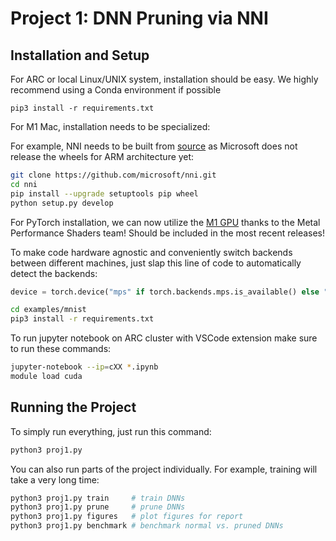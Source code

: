 # Project 1: DNN Pruning via NNI

## Installation and Setup

For ARC or local Linux/UNIX system, installation should be easy. We highly recommend using a Conda environment if possible
```
pip3 install -r requirements.txt
```

For M1 Mac, installation needs to be specialized:

For example, NNI needs to be built from [source](https://nni.readthedocs.io/en/stable/notes/build_from_source.html) as Microsoft does not release the wheels for ARM architecture yet:
```sh
git clone https://github.com/microsoft/nni.git
cd nni
pip install --upgrade setuptools pip wheel
python setup.py develop
```

For PyTorch installation, we can now utilize the [M1 GPU](https://towardsdatascience.com/installing-pytorch-on-apple-m1-chip-with-gpu-acceleration-3351dc44d67c) thanks to the Metal Performance Shaders team! Should be included in the most recent releases!

To make code hardware agnostic and conveniently switch backends between different machines, just slap this line of code to automatically detect the backends:

```python
device = torch.device("mps" if torch.backends.mps.is_available() else "cuda" if torch.cuda.is_available() else "cpu")
```

```sh
cd examples/mnist
pip3 install -r requirements.txt
```


To run jupyter notebook on ARC cluster with VSCode extension make sure to run these commands:
```sh
jupyter-notebook --ip=cXX *.ipynb
module load cuda
```

## Running the Project

To simply run everything, just run this command:
```sh
python3 proj1.py
```

You can also run parts of the project individually. For example, training will take a very long time:
```sh
python3 proj1.py train     # train DNNs
python3 proj1.py prune     # prune DNNs
python3 proj1.py figures   # plot figures for report
python3 proj1.py benchmark # benchmark normal vs. pruned DNNs
```